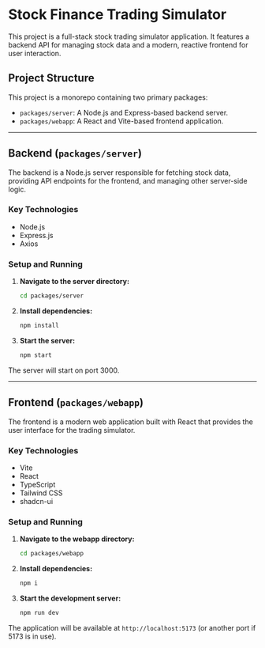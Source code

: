# Stock Finance Trading Simulator

This project is a full-stack stock trading simulator application. It features a backend API for managing stock data and a modern, reactive frontend for user interaction.

## Project Structure

This project is a monorepo containing two primary packages:

- `packages/server`: A Node.js and Express-based backend server.
- `packages/webapp`: A React and Vite-based frontend application.

---

## Backend (`packages/server`)

The backend is a Node.js server responsible for fetching stock data, providing API endpoints for the frontend, and managing other server-side logic.

### Key Technologies
- Node.js
- Express.js
- Axios

### Setup and Running

1. **Navigate to the server directory:**
   ```sh
   cd packages/server
   ```

2. **Install dependencies:**
   ```sh
   npm install
   ```

3. **Start the server:**
   ```sh
   npm start
   ```

The server will start on port 3000.

---

## Frontend (`packages/webapp`)

The frontend is a modern web application built with React that provides the user interface for the trading simulator.

### Key Technologies
- Vite
- React
- TypeScript
- Tailwind CSS
- shadcn-ui

### Setup and Running

1. **Navigate to the webapp directory:**
   ```sh
   cd packages/webapp
   ```

2. **Install dependencies:**
   ```sh
   npm i
   ```

3. **Start the development server:**
   ```sh
   npm run dev
   ```

The application will be available at `http://localhost:5173` (or another port if 5173 is in use).
